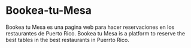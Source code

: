 # Bookea-tu-Mesa
Bookea tu Mesa es una pagina web para hacer reservaciones en los restaurantes de Puerto Rico.
Bookea tu Mesa is a platform to reserve the best tables in the best restaurants in Puerrto Rico.
